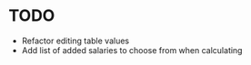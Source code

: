 # TODO

- Refactor editing table values
- Add list of added salaries to choose from when calculating